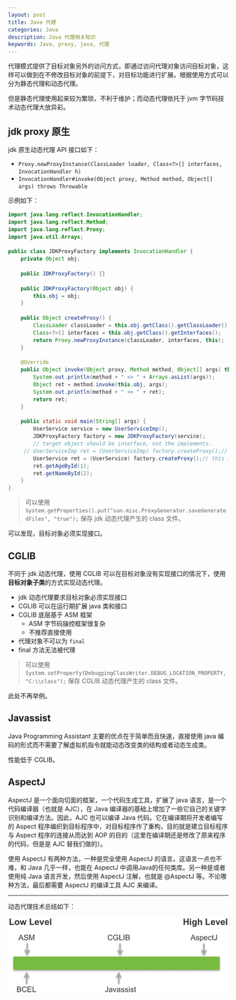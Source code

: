 ```yaml
---
layout: post
title: Java 代理
categories: Java
description: Java 代理相关知识
keywords: Java, proxy, java, 代理
---
```


代理模式提供了目标对象另外的访问方式，即通过访问代理对象访问目标对象，这样可以做到在不修改目标对象的前提下，对目标功能进行扩展。根据使用方式可以分为静态代理和动态代理。

但是静态代理使用起来较为繁琐，不利于维护；而动态代理依托于 jvm 字节码技术动态代理大放异彩。

## jdk proxy 原生

jdk 原生动态代理 API 接口如下：

- `Proxy.newProxyInstance(ClassLoader loader, Class<?>[] interfaces, InvocationHandler h)`
- `InvocationHandler#invoke(Object proxy, Method method, Object[] args) throws Throwable`

示例如下：

```java
import java.lang.reflect.InvocationHandler;
import java.lang.reflect.Method;
import java.lang.reflect.Proxy;
import java.util.Arrays;

public class JDKProxyFactory implements InvocationHandler {
    private Object obj;

    public JDKProxyFactory() {}

    public JDKProxyFactory(Object obj) {
        this.obj = obj;
    }

    public Object createProxy() {
        ClassLoader classLoader = this.obj.getClass().getClassLoader();
        Class<?>[] interfaces = this.obj.getClass().getInterfaces();
        return Proxy.newProxyInstance(classLoader, interfaces, this);
    }

    @Override
    public Object invoke(Object proxy, Method method, Object[] args) throws Throwable {
        System.out.println(method + " <> " + Arrays.asList(args));
        Object ret = method.invoke(this.obj, args);
        System.out.println(method + " <> " + ret);
        return ret;
    }

    public static void main(String[] args) {
        UserService service = new UserServiceImp();
        JDKProxyFactory factory = new JDKProxyFactory(service);
        // target object should be interface, not the implements.
     // UserServiceImp ret = (UserServiceImp) factory.createProxy();// error!
        UserService ret = (UserService) factory.createProxy();// this is right.
        ret.getAgeById(1);
        ret.getNameById(2);
    }
}
```

> 可以使用 `System.getProperties().put("sun.misc.ProxyGenerator.saveGeneratedFiles", "true");` 保存 jdk 动态代理产生的 class 文件。

可以发现，目标对象必须实现接口。

## CGLIB

不同于 jdk 动态代理，使用 CGLIB 可以在目标对象没有实现接口的情况下，使用**目标对象子类**的方式实现动态代理。

- jdk 动态代理要求目标对象必须实现接口
- CGLIB 可以在运行期扩展 java 类和接口
- CGLIB 底层基于 ASM 框架
  - ASM 字节码操控框架很复杂
  - 不推荐直接使用
- 代理对象不可以为 `final`
- final 方法无法被代理

> 可以使用 `System.setProperty(DebuggingClassWriter.DEBUG_LOCATION_PROPERTY, "C:\\class");` 保存 CGLIB 动态代理产生的 class 文件。

此处不再举例。

## Javassist

Java Programming Assistant 主要的优点在于简单而且快速，直接使用 java 编码的形式而不需要了解虚拟机指令就能动态改变类的结构或者动态生成类。

性能低于 CGLIB。

## AspectJ

AspectJ 是一个面向切面的框架，一个代码生成工具，扩展了 java 语言，是一个代码编译器（也就是 AJC），在 Java 编译器的基础上增加了一些它自己的关键字识别和编译方法。因此，AJC 也可以编译 Java 代码。它在编译期将开发者编写的 Aspect 程序编织到目标程序中，对目标程序作了重构，目的就是建立目标程序与 Aspect 程序的连接从而达到 AOP 的目的（这里在编译期还是修改了原来程序的代码，但是是 AJC 替我们做的）。

使用 AspectJ 有两种方法，一种是完全使用 AspectJ 的语言。这语言一点也不难，和 Java 几乎一样，也能在 AspectJ 中调用Java的任何类库。另一种是或者使用纯 Java 语言开发，然后使用 AspectJ 注解，也就是 @AspectJ 等。不论哪种方法，最后都需要 AspectJ 的编译工具 AJC 来编译。

---

动态代理技术总结如下：

![image](/images/posts/bytecodegen.png)
